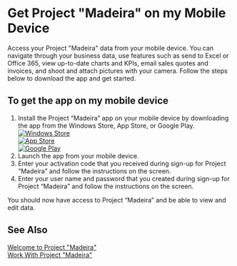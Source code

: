 <properties
	pageTitle="Get Project “Madeira” on my Mobile Device | Project “Madeira”"
    description="Get the app for your mobile device." 
	services="" 
	documentationCenter="Madeira"
	authors="edupont"/>
    
# Get Project "Madeira" on my Mobile Device 
Access your Project "Madeira" data from your mobile device. You can navigate through your business data, use features such as send to Excel or Office 365, view up-to-date charts and KPIs, email sales quotes and invoices, and shoot and attach pictures with your camera. Follow the steps below to download the app and get started.

## To get the app on my mobile device
1. Install the Project “Madeira” app on your mobile device by downloading the app from the Windows Store, App Store, or Google Play.  
[![Windows Store](/media/windowsstore.png)](http://go.microsoft.com/fwlink/?LinkId=734848)  
[![App Store](/media/appstore.png)](http://go.microsoft.com/fwlink/?LinkId=734847)   
[![Google Play](/media/googleplay.png)](http://go.microsoft.com/fwlink/?LinkId=734849)  
2. Launch the app from your mobile device.
3. Enter your activation code that you received during sign-up for Project “Madeira” and follow the instructions on the screen.
4. Enter your user name and password that you created during sign-up for Project “Madeira” and follow the instructions on the screen.

You should now have access to Project “Madeira” and be able to view and edit data. 
  
## See Also
[Welcome to Project "Madeira"](madeira-get-started.md)  
[Work With Project "Madeira"](ui-work-product.md)  

